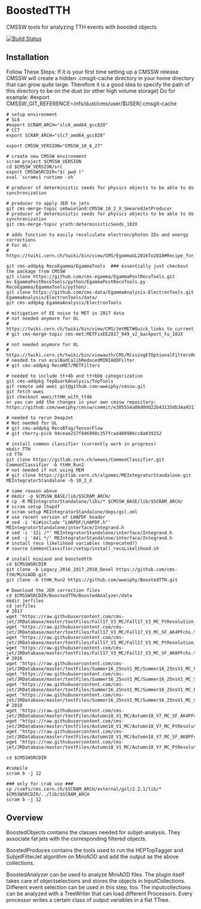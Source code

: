 BoostedTTH
=======
CMSSW tools for analyzing TTH events with boosted objects

[![Build Status](https://mharrend.web.cern.ch/buildStatus/icon?job=cms-ttH/BoostedTTH/CMSSW_8_0_26_patch1)](https://mharrend.web.cern.ch/job/cms-ttH/job/BoostedTTH/job/CMSSW_8_0_26_patch1/)

## Installation
Follow These Steps:
If it is your first time setting up a CMSSW release CMSSW will create a hidden .cmsgit-cache directory in your home directory that can grow quite large. Therefore it is a good idea to specify the path of this directory to be on the dust (or other high volume storage)
Do for example:
#export CMSSW_GIT_REFERENCE=/nfs/dust/cms/user/$USER/.cmsgit-cache

    # setup environment
    # SL6
    #export SCRAM_ARCH="slc6_amd64_gcc820"
    # CC7
    export SCRAM_ARCH="slc7_amd64_gcc820"

    export CMSSW_VERSION="CMSSW_10_6_27"

    # create new CMSSW environment
    scram project $CMSSW_VERSION
    cd $CMSSW_VERSION/src
    export CMSSWSRCDIR="$( pwd )"
    eval `scramv1 runtime -sh` 

    # producer of deterministic seeds for physics objects to be able to do synchronization

    # producer to apply JER to jets
    git cms-merge-topic sebwieland:CMSSW_10_2_X_SmearedJetProducer
    # producer of deterministic seeds for physics objects to be able to do synchronization
    git cms-merge-topic yrath:deterministicSeeds_102X

    # adds function to easily recalculate electron/photon IDs and energy corrections
    # For UL:
    # https://twiki.cern.ch/twiki/bin/view/CMS/EgammaUL2016To2018#Recipe_for_running_scales_and_sm
    
    git cms-addpkg RecoEgamma/EgammaTools  ### essentially just checkout the package from CMSSW
    git clone https://github.com/cms-egamma/EgammaPostRecoTools.git
    mv EgammaPostRecoTools/python/EgammaPostRecoTools.py RecoEgamma/EgammaTools/python/.
    git clone https://github.com/cms-data/EgammaAnalysis-ElectronTools.git EgammaAnalysis/ElectronTools/data/
    git cms-addpkg EgammaAnalysis/ElectronTools

    # mitigation of EE noise to MET in 2017 data
    # not needed anymore for UL
    # https://twiki.cern.ch/twiki/bin/view/CMS/JetMET#Quick_links_to_current_recommend
    # git cms-merge-topic cms-met:METFixEE2017_949_v2_backport_to_102X

    # not needed anymore for UL
    # https://twiki.cern.ch/twiki/bin/viewauth/CMS/MissingETOptionalFiltersRun2#2018_2017_data_and_MC_UL
    # needed to run ecalBadCalibReducedMINIAODFilter
    # git cms-addpkg RecoMET/METFilters
    
    # needed to include tt+4b and tt+bbb categorization
    git cms-addpkg TopQuarkAnalysis/TopTools
    git remote add wwei git@github.com:wweiphy/cmssw.git
    git fetch wwei
    git checkout wwei/ttHH_with_tt4b
    or you can add the changes in your own cmssw repository: https://github.com/wweiphy/cmssw/commit/e305554a08d0dd22b43135db34a931104d44108a

    # needed to rerun DeepJet
    # Not needed for UL
    # git cms-addpkg RecoBTag/TensorFlow
    # git cherry-pick 94ceae257f846998c357fcad408986cc8a039152

    # install common classifier (currently work in progress)
    mkdir TTH
    cd TTH
    git clone https://gitlab.cern.ch/wewei/CommonClassifier.git CommonClassifier -b ttHH_Run2
    # not needed if not using MEM
    # git clone https://gitlab.cern.ch/algomez/MEIntegratorStandalone.git MEIntegratorStandalone -b 10_2_X
    
    # same reason above
    # mkdir -p $CMSSW_BASE/lib/$SCRAM_ARCH/
    # cp -R MEIntegratorStandalone/libs/* $CMSSW_BASE/lib/$SCRAM_ARCH/
    # scram setup lhapdf
    # scram setup MEIntegratorStandalone/deps/gsl.xml
    # use recent version of LHAPDF header
    # sed -i '6i#include "LHAPDF/LHAPDF.h"' MEIntegratorStandalone/interface/Integrand.h
    # sed -i '32i /*' MEIntegratorStandalone/interface/Integrand.h
    # sed -i '44i */' MEIntegratorStandalone/interface/Integrand.h
    # install reco likelihood variables (deprecated?)
    # source CommonClassifier/setup/install_recoLikelihood.sh

    # install miniaod and boostedtth
    cd $CMSSWSRCDIR
    git clone -b Legacy_2016_2017_2018_Devel https://github.com/cms-ttH/MiniAOD.git
    git clone -b ttHH_Run2 https://github.com/wweiphy/BoostedTTH.git

    # Download the JER correction files
    cd $CMSSWSRCDIR/BoostedTTH/BoostedAnalyzer/data
    mkdir jerfiles
    cd jerfiles
    # 2017
    wget "https://raw.githubusercontent.com/cms-jet/JRDatabase/master/textFiles/Fall17_V3_MC/Fall17_V3_MC_PtResolution_AK4PFchs.txt"
    wget "https://raw.githubusercontent.com/cms-jet/JRDatabase/master/textFiles/Fall17_V3_MC/Fall17_V3_MC_SF_AK4PFchs.txt"
    wget "https://raw.githubusercontent.com/cms-jet/JRDatabase/master/textFiles/Fall17_V3_MC/Fall17_V3_MC_PtResolution_AK8PFchs.txt"
    wget "https://raw.githubusercontent.com/cms-jet/JRDatabase/master/textFiles/Fall17_V3_MC/Fall17_V3_MC_SF_AK8PFchs.txt"
    # 2016
    wget "https://raw.githubusercontent.com/cms-jet/JRDatabase/master/textFiles/Summer16_25nsV1_MC/Summer16_25nsV1_MC_PtResolution_AK4PFchs.txt"
    wget "https://raw.githubusercontent.com/cms-jet/JRDatabase/master/textFiles/Summer16_25nsV1_MC/Summer16_25nsV1_MC_SF_AK4PFchs.txt"
    wget "https://raw.githubusercontent.com/cms-jet/JRDatabase/master/textFiles/Summer16_25nsV1_MC/Summer16_25nsV1_MC_PtResolution_AK8PFchs.txt"
    wget "https://raw.githubusercontent.com/cms-jet/JRDatabase/master/textFiles/Summer16_25nsV1_MC/Summer16_25nsV1_MC_SF_AK8PFchs.txt"
    # 2018
    wget "https://raw.githubusercontent.com/cms-jet/JRDatabase/master/textFiles/Autumn18_V1_MC/Autumn18_V7_MC_SF_AK4PFchs.txt"
    wget "https://raw.githubusercontent.com/cms-jet/JRDatabase/master/textFiles/Autumn18_V1_MC/Autumn18_V7_MC_PtResolution_AK4PFchs.txt"
    wget "https://raw.githubusercontent.com/cms-jet/JRDatabase/master/textFiles/Autumn18_V1_MC/Autumn18_V7_MC_SF_AK8PFchs.txt"
    wget "https://raw.githubusercontent.com/cms-jet/JRDatabase/master/textFiles/Autumn18_V1_MC/Autumn18_V7_MC_PtResolution_AK8PFchs.txt"

    cd $CMSSWSRCDIR

    #compile
    scram b -j 12

    ### only for crab use ###
    cp /cvmfs/cms.cern.ch/$SCRAM_ARCH/external/gsl/2.2.1/lib/* $CMSSWSRCDIR/../lib/$SCRAM_ARCH
    scram b -j 12
    
## Overview
BoostedObjects contains the classes needed for subjet-analysis. They associate fat jets with the corresponding filtered objects.

BoostedProduces contains the tools used to run the HEPTopTagger and SubjetFilterJet algorithm on MiniAOD and add the output as the above collections.

BoostedAnalyzer can be used to analyze MiniAOD files. The plugin itself takes care of objectselections and stores the objects in InputCollections. Different event selection can be used in this step, too. The inputcollections can be analyzed with a TreeWriter that can load different Processors. Every processor writes a certain class of output variables in a flat TTree.
